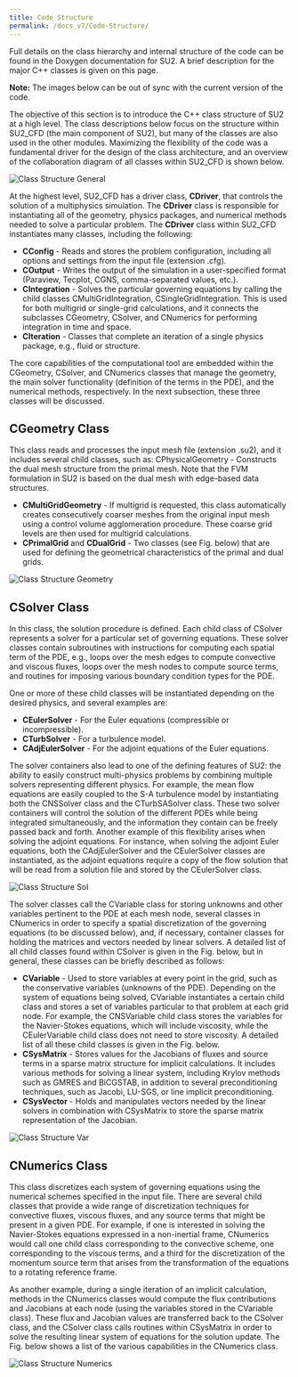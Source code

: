 ```yaml
---
title: Code Structure
permalink: /docs_v7/Code-Structure/
---
```


Full details on the class hierarchy and internal structure of the code can be found in the Doxygen documentation for SU2. A brief description for the major C++ classes is given on this page.

**Note:** The images below can be out of sync with the current version of the code.

The objective of this section is to introduce the C++ class structure of SU2 at a high level. The class descriptions below focus on the structure within SU2_CFD (the main component of SU2), but many of the classes are also used in the other modules. Maximizing the flexibility of the code was a fundamental driver for the design of the class architecture, and an overview of the collaboration diagram of all classes within SU2_CFD is shown below. 

![Class Structure General](../../docs_files/class_c_driver__coll__graph.png)

At the highest level, SU2_CFD has a driver class, **CDriver**, that controls the solution of a multiphysics simulation. The **CDriver** class is responsible for instantiating all of the geometry, physics packages, and numerical methods needed to solve a particular problem. The **CDriver** class within SU2_CFD instantiates many classes, including the following:
- **CConfig** - Reads and stores the problem configuration, including all options and settings from the input file (extension .cfg).
- **COutput** - Writes the output of the simulation in a user-specified format (Paraview, Tecplot, CGNS, comma-separated values, etc.).
- **CIntegration** - Solves the particular governing equations by calling the child classes CMultiGridIntegration, CSingleGridIntegration. This is used for both multigrid or single-grid calculations, and it connects the subclasses CGeometry, CSolver, and CNumerics for performing integration in time and space.
- **CIteration** - Classes that complete an iteration of a single physics package, e.g., fluid or structure.

The core capabilities of the computational tool are embedded within the CGeometry, CSolver, and CNumerics classes that manage the geometry, the main solver functionality (definition of the terms in the PDE), and the numerical methods, respectively. In the next subsection, these three classes will be discussed.

## CGeometry Class

This class reads and processes the input mesh file (extension .su2), and it includes several child classes, such as:
CPhysicalGeometry - Constructs the dual mesh structure from the primal mesh. Note that the FVM formulation in SU2 is based on the dual mesh with edge-based data structures.

- **CMultiGridGeometry** - If multigrid is requested, this class automatically creates consecutively coarser meshes from the original input mesh using a control volume agglomeration procedure. These coarse grid levels are then used for multigrid calculations.
- **CPrimalGrid** and **CDualGrid** - Two classes (see Fig. below) that are used for defining the geometrical characteristics of the primal and dual grids. 

![Class Structure Geometry](../../docs_files/Class_Structure_Geometry.png)

## CSolver Class

In this class, the solution procedure is defined. Each child class of CSolver represents a solver for a particular set of governing equations. These solver classes contain subroutines with instructions for computing each spatial term of the PDE, e.g., loops over the mesh edges to compute convective and viscous fluxes, loops over the mesh nodes to compute source terms, and routines for imposing various boundary condition types for the PDE.

One or more of these child classes will be instantiated depending on the desired physics, and several examples are:
- **CEulerSolver** - For the Euler equations (compressible or incompressible).
- **CTurbSolver** - For a turbulence model.
- **CAdjEulerSolver** - For the adjoint equations of the Euler equations.

The solver containers also lead to one of the defining features of SU2: the ability to easily construct multi-physics problems by combining multiple solvers representing different physics. For example, the mean flow equations are easily coupled to the S-A turbulence model by instantiating both the CNSSolver class and the CTurbSASolver class. These two solver containers will control the solution of the different PDEs while being integrated simultaneously, and the information they contain can be freely passed back and forth. Another example of this flexibility arises when solving the adjoint equations. For instance, when solving the adjoint Euler equations, both the CAdjEulerSolver and the CEulerSolver classes are instantiated, as the adjoint equations require a copy of the flow solution that will be read from a solution file and stored by the CEulerSolver class.

![Class Structure Sol](../../docs_files/class_c_solver__inherit__graph.png)

The solver classes call the CVariable class for storing unknowns and other variables pertinent to the PDE at each mesh node, several classes in CNumerics in order to specify a spatial discretization of the governing equations (to be discussed below), and, if necessary, container classes for holding the matrices and vectors needed by linear solvers. A detailed list of all child classes found within CSolver is given in the Fig. below, but in general, these classes can be briefly described as follows:
- **CVariable** - Used to store variables at every point in the grid, such as the conservative variables (unknowns of the PDE). Depending on the system of equations being solved, CVariable instantiates a certain child class and stores a set of variables particular to that problem at each grid node. For example, the CNSVariable child class stores the variables for the Navier-Stokes equations, which will include viscosity, while the CEulerVariable child class does not need to store viscosity. A detailed list of all these child classes is given in the Fig. below.
- **CSysMatrix** - Stores values for the Jacobians of fluxes and source terms in a sparse matrix structure for implicit calculations. It includes various methods for solving a linear system, including Krylov methods such as GMRES and BiCGSTAB, in addition to several preconditioning techniques, such as Jacobi, LU-SGS, or line implicit preconditioning.
- **CSysVector** - Holds and manipulates vectors needed by the linear solvers in combination with CSysMatrix to store the sparse matrix representation of the Jacobian.

![Class Structure Var](../../docs_files/class_c_variable__inherit__graph.png)

## CNumerics Class

This class discretizes each system of governing equations using the numerical schemes specified in the input file. There are several child classes that provide a wide range of discretization techniques for convective fluxes, viscous fluxes, and any source terms that might be present in a given PDE. For example, if one is interested in solving the Navier-Stokes equations expressed in a non-inertial frame, CNumerics would call one child class corresponding to the convective scheme, one corresponding to the viscous terms, and a third for the discretization of the momentum source term that arises from the transformation of the equations to a rotating reference frame.

As another example, during a single iteration of an implicit calculation, methods in the CNumerics classes would compute the flux contributions and Jacobians at each node (using the variables stored in the CVariable class). These flux and Jacobian values are transferred back to the CSolver class, and the CSolver class calls routines within CSysMatrix in order to solve the resulting linear system of equations for the solution update. The Fig. below shows a list of the various capabilities in the CNumerics class.

![Class Structure Numerics](../../docs_files/Class_Structure_Numerics.png)
